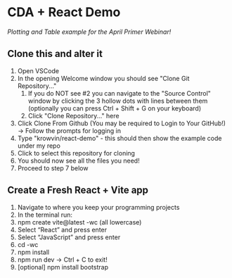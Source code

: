 # CDA + React Demo 
*Plotting and Table example for the April Primer Webinar!*

## Clone this and alter it
1. Open VSCode
2. In the opening Welcome window you should see "Clone Git Repository..."
   1. If you do NOT see #2 you can navigate to the "Source Control" window by clicking the 3 hollow dots with lines between them (optionally you can press Ctrl + Shift + G on your keyboard)
   2. Click "Clone Repository..." here
3. Click Clone From Github (You may be required to Login to Your GitHub!) -> Follow the prompts for logging in
4. Type "krowvin/react-demo" - this should then show the example code under my repo
5. Click to select this repository for cloning
6. You should now see all the files you need!
7. Proceed to step 7 below 
   
## Create a Fresh React + Vite app 
1. Navigate to where you keep your programming projects
2. In the terminal run:
3. npm create vite@latest <DISTRICT-3-LETTER>-wc (all lowercase)
4. Select “React” and press enter
5. Select “JavaScript” and press enter
6. cd <DISTRICT-3-LETTER>-wc
7. npm install 
8. npm run dev -> Ctrl + C to exit!
9. [optional] npm install bootstrap
